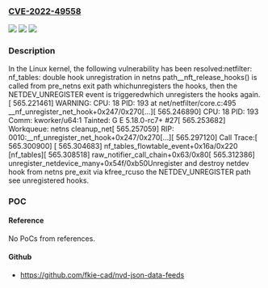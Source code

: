 ### [CVE-2022-49558](https://cve.mitre.org/cgi-bin/cvename.cgi?name=CVE-2022-49558)
![](https://img.shields.io/static/v1?label=Product&message=Linux&color=blue)
![](https://img.shields.io/static/v1?label=Version&message=767d1216bff82507c945e92fe719dff2083bb2f4%3C%20c73955a09408e7374d9abfd0e78ce3de9cda0635%20&color=brighgreen)
![](https://img.shields.io/static/v1?label=Vulnerability&message=n%2Fa&color=brighgreen)

### Description

In the Linux kernel, the following vulnerability has been resolved:netfilter: nf_tables: double hook unregistration in netns path__nft_release_hooks() is called from pre_netns exit path whichunregisters the hooks, then the NETDEV_UNREGISTER event is triggeredwhich unregisters the hooks again.[  565.221461] WARNING: CPU: 18 PID: 193 at net/netfilter/core.c:495 __nf_unregister_net_hook+0x247/0x270[...][  565.246890] CPU: 18 PID: 193 Comm: kworker/u64:1 Tainted: G            E     5.18.0-rc7+ #27[  565.253682] Workqueue: netns cleanup_net[  565.257059] RIP: 0010:__nf_unregister_net_hook+0x247/0x270[...][  565.297120] Call Trace:[  565.300900]  <TASK>[  565.304683]  nf_tables_flowtable_event+0x16a/0x220 [nf_tables][  565.308518]  raw_notifier_call_chain+0x63/0x80[  565.312386]  unregister_netdevice_many+0x54f/0xb50Unregister and destroy netdev hook from netns pre_exit via kfree_rcuso the NETDEV_UNREGISTER path see unregistered hooks.

### POC

#### Reference
No PoCs from references.

#### Github
- https://github.com/fkie-cad/nvd-json-data-feeds

